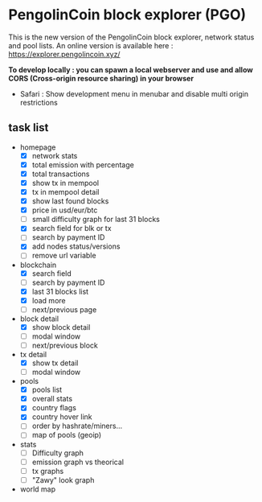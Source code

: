 # PengolinCoin block explorer (PGO)

This is the new version of the PengolinCoin block explorer, network status and pool lists. An online version is available here : https://explorer.pengolincoin.xyz/

**To develop locally : you can spawn a local webserver and use and allow CORS (Cross-origin resource sharing) in your browser**

 * Safari : Show development menu in menubar and disable multi origin restrictions

## task list

* homepage
  * [x] network stats
  * [x] total emission with percentage
  * [x] total transactions
  * [x] show tx in mempool
  * [x] tx in mempool detail
  * [x] show last found blocks
  * [x] price in usd/eur/btc
  * [ ] small difficulty graph for last 31 blocks
  * [x] search field for blk or tx
  * [ ] search by payment ID
  * [x] add nodes status/versions
  * [ ] remove url variable

* blockchain
  * [x] search field
  * [ ] search by payment ID
  * [x] last 31 blocks list
  * [x] load more
  * [ ] next/previous page
  
* block detail
  * [x] show block detail
  * [ ] modal window
  * [ ] next/previous block
  
* tx detail
  * [x] show tx detail
  * [ ] modal window
  
* pools
  * [x] pools list
  * [x] overall stats
  * [x] country flags
  * [x] country hover link
  * [ ] order by hashrate/miners...
  * [ ] map of pools (geoip)

* stats
  * [ ] Difficulty graph
  * [ ] emission graph vs theorical
  * [ ] tx graphs
  * [ ] "Zawy" look graph
  
* world map
 
